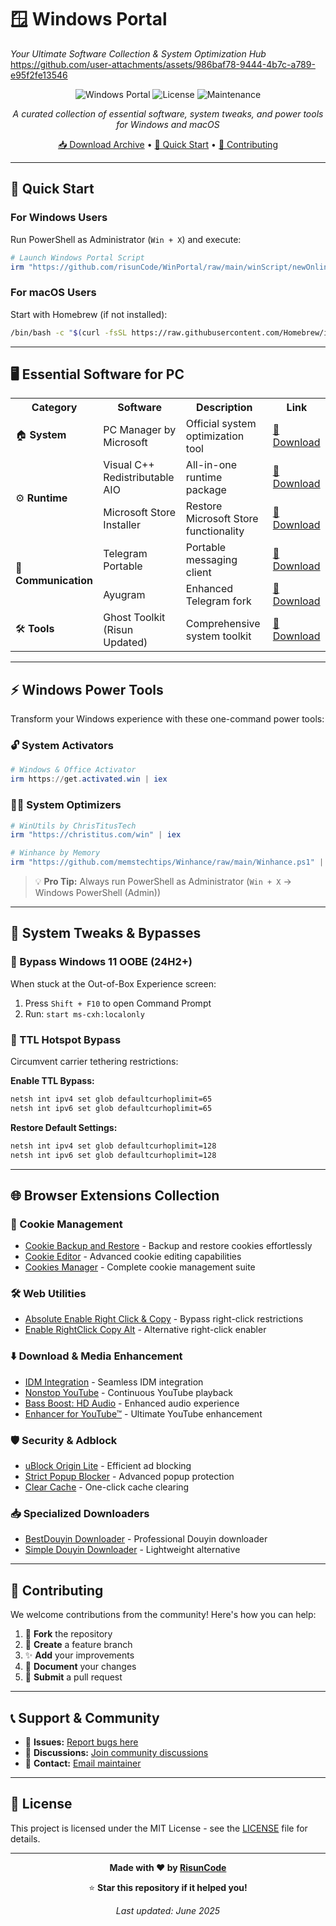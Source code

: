 # 🪟 Windows Portal
*Your Ultimate Software Collection & System Optimization Hub*
https://github.com/user-attachments/assets/986baf78-9444-4b7c-a789-e95f2fe13546
<div align="center">

![Windows Portal](https://img.shields.io/badge/Windows-Portal-0078D4?style=for-the-badge&logo=windows&logoColor=white)
![License](https://img.shields.io/badge/License-MIT-green?style=for-the-badge)
![Maintenance](https://img.shields.io/badge/Maintained-Yes-brightgreen?style=for-the-badge)

*A curated collection of essential software, system tweaks, and power tools for Windows and macOS*

[📥 Download Archive](https://github.com/risunCode/Windows-Portal/tree/main/Software_Ehem) • [🚀 Quick Start](#-quick-start) • [🤝 Contributing](#-contributing)

</div>

---
  

## 🚀 Quick Start

### For Windows Users
Run PowerShell as Administrator (`Win + X`) and execute:
```powershell
# Launch Windows Portal Script
irm "https://github.com/risunCode/WinPortal/raw/main/winScript/newOnlineLauncher.ps1" | iex
```

### For macOS Users
Start with Homebrew (if not installed):
```bash
/bin/bash -c "$(curl -fsSL https://raw.githubusercontent.com/Homebrew/install/HEAD/install.sh)"
```

---

## 🖥️ Essential Software for PC

<table>
<tr>
<th>Category</th>
<th>Software</th>
<th>Description</th>
<th>Link</th>
</tr>
<tr>
<td>🏠 <strong>System</strong></td>
<td>PC Manager by Microsoft</td>
<td>Official system optimization tool</td>
<td><a href="https://pcmanager.microsoft.com/en-us">🔗 Download</a></td>
</tr>
<tr>
<td rowspan="2">⚙️ <strong>Runtime</strong></td>
<td>Visual C++ Redistributable AIO</td>
<td>All-in-one runtime package</td>
<td><a href="https://github.com/abbodi1406/vcredist/releases/download/v0.84.0/VisualCppRedist_AIO_x86_x64_84.zip">🔗 Download</a></td>
</tr>
<tr>
<td>Microsoft Store Installer</td>
<td>Restore Microsoft Store functionality</td>
<td><a href="https://github.com/fernvenue/microsoft-store/releases/download/v1.0.0.0/MicrosoftStore.exe">🔗 Download</a></td>
</tr>
<tr>
<td rowspan="2">💬 <strong>Communication</strong></td>
<td>Telegram Portable</td>
<td>Portable messaging client</td>
<td><a href="https://telegram.org/dl/desktop/win64_portable">🔗 Download</a></td>
</tr>
<tr>
<td>Ayugram</td>
<td>Enhanced Telegram fork</td>
<td><a href="https://github.com/AyuGram/AyuGramDesktop/releases">🔗 Download</a></td>
</tr>
<tr>
<td>🛠️ <strong>Tools</strong></td>
<td>Ghost Toolkit (Risun Updated)</td>
<td>Comprehensive system toolkit</td>
<td><a href="https://github.com/risunCode/Ghost-Toolbox-Universal/releases/download/Toolbox/Ghost.Toolbox-RisunUpdatedWork.zip">🔗 Download</a></td>
</tr>
</table>

---

## ⚡ Windows Power Tools

Transform your Windows experience with these one-command power tools:

### 🔓 System Activators
```powershell
# Windows & Office Activator
irm https://get.activated.win | iex
```

### 🏃‍♂️ System Optimizers
```powershell
# WinUtils by ChrisTitusTech
irm "https://christitus.com/win" | iex

# Winhance by Memory
irm "https://github.com/memstechtips/Winhance/raw/main/Winhance.ps1" | iex
```

> 💡 **Pro Tip:** Always run PowerShell as Administrator (`Win + X` → Windows PowerShell (Admin))

---

## 🔧 System Tweaks & Bypasses

### 🚫 Bypass Windows 11 OOBE (24H2+)
When stuck at the Out-of-Box Experience screen:
1. Press `Shift + F10` to open Command Prompt
2. Run: `start ms-cxh:localonly`

### 📶 TTL Hotspot Bypass
Circumvent carrier tethering restrictions:

**Enable TTL Bypass:**
```cmd
netsh int ipv4 set glob defaultcurhoplimit=65
netsh int ipv6 set glob defaultcurhoplimit=65
```

**Restore Default Settings:**
```cmd
netsh int ipv4 set glob defaultcurhoplimit=128
netsh int ipv6 set glob defaultcurhoplimit=128
```

---

## 🌐 Browser Extensions Collection

### 🍪 Cookie Management
- [Cookie Backup and Restore](https://chromewebstore.google.com/detail/cookie-backup-and-restore/cndobhdcpmpilkebeebeecgminfhkpcj) - Backup and restore cookies effortlessly
- [Cookie Editor](https://chromewebstore.google.com/detail/cookie-editor/hlkenndednhfkekhgcdicdfddnkalmdm) - Advanced cookie editing capabilities
- [Cookies Manager](https://chromewebstore.google.com/detail/cookie-editor/iphcomljdfghbkdcfndaijbokpgddeno) - Complete cookie management suite

### 🛠️ Web Utilities
- [Absolute Enable Right Click & Copy](https://chromewebstore.google.com/detail/absolute-enable-right-cli/jdocbkpgdakpekjlhemmfcncgdjeiika) - Bypass right-click restrictions
- [Enable RightClick Copy Alt](https://chromewebstore.google.com/detail/enable-right-click-copy/khpdiolbjggapokjloppdibgapcfkojd) - Alternative right-click enabler

### ⬇️ Download & Media Enhancement
- [IDM Integration](https://chromewebstore.google.com/detail/idm-integration-module/ngpampappnmepgilojfohadhhmbhlaek) - Seamless IDM integration
- [Nonstop YouTube](https://chromewebstore.google.com/detail/nonstop-youtube/opgenniblhhdkjrigheleehipgeidionm) - Continuous YouTube playback
- [Bass Boost: HD Audio](https://chromewebstore.google.com/detail/bass-boost-hd-audio/mghabdfikjldejcdcmclcmpcmknjahli) - Enhanced audio experience
- [Enhancer for YouTube™](https://chromewebstore.google.com/detail/Enhancer%20for%20YouTube%E2%84%A2/ponfpcnoihfmfllpaingbgckeeldkhle) - Ultimate YouTube enhancement

### 🛡️ Security & Adblock
- [uBlock Origin Lite](https://chromewebstore.google.com/detail/ublock-origin-lite/ddkjiahejlhfcafbddmgiahcphecmpfh) - Efficient ad blocking
- [Strict Popup Blocker](https://chromewebstore.google.com/detail/popup-blocker-strict/aefkmifgmaafnojlojpnekbpbmjiiogg) - Advanced popup protection
- [Clear Cache](https://chromewebstore.google.com/detail/clear-cache/cppjkneekbjaeellbfkmgnhonkkjfpdn) - One-click cache clearing

### 📥 Specialized Downloaders
- [BestDouyin Downloader](https://chromewebstore.google.com/detail/douyin-video-downloader/knbeilbpfnelpbeoofhnkfbfcldpfehn) - Professional Douyin downloader
- [Simple Douyin Downloader](https://chromewebstore.google.com/detail/simple-douyin-downloader/hpdbhmoofegmpcggbhofpkpppkcncnmj) - Lightweight alternative

---

## 🤝 Contributing

We welcome contributions from the community! Here's how you can help:

1. 🍴 **Fork** the repository
2. 🌿 **Create** a feature branch
3. ✨ **Add** your improvements
4. 📝 **Document** your changes
5. 🚀 **Submit** a pull request

---

## 📞 Support & Community

- 🐛 **Issues:** [Report bugs here](https://github.com/risunCode/Windows-Portal/issues)
- 💬 **Discussions:** [Join community discussions](https://github.com/risunCode/Windows-Portal/discussions)
- 📧 **Contact:** [Email maintainer](mailto:risun@example.com)

---

## 📜 License

This project is licensed under the MIT License - see the [LICENSE](LICENSE) file for details.

---

<div align="center">

**Made with ❤️ by [RisunCode](https://github.com/risunCode)**

⭐ **Star this repository if it helped you!**

*Last updated: June 2025*

</div>
